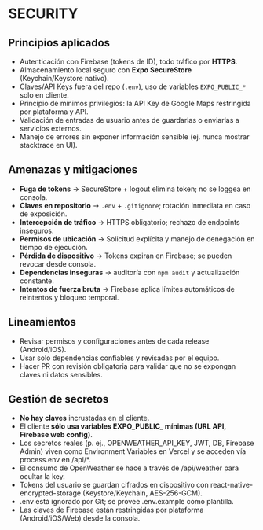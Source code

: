 # SECURITY

## Principios aplicados
- Autenticación con Firebase (tokens de ID), todo tráfico por **HTTPS**.
- Almacenamiento local seguro con **Expo SecureStore** (Keychain/Keystore nativo).
- Claves/API Keys fuera del repo (`.env`), uso de variables `EXPO_PUBLIC_*` solo en cliente.
- Principio de mínimos privilegios: la API Key de Google Maps restringida por plataforma y API.
- Validación de entradas de usuario antes de guardarlas o enviarlas a servicios externos.
- Manejo de errores sin exponer información sensible (ej. nunca mostrar stacktrace en UI).

## Amenazas y mitigaciones
- **Fuga de tokens** → SecureStore + logout elimina token; no se loggea en consola.
- **Claves en repositorio** → `.env` + `.gitignore`; rotación inmediata en caso de exposición.
- **Intercepción de tráfico** → HTTPS obligatorio; rechazo de endpoints inseguros.
- **Permisos de ubicación** → Solicitud explícita y manejo de denegación en tiempo de ejecución.
- **Pérdida de dispositivo** → Tokens expiran en Firebase; se pueden revocar desde consola.
- **Dependencias inseguras** → auditoría con `npm audit` y actualización constante.
- **Intentos de fuerza bruta** → Firebase aplica límites automáticos de reintentos y bloqueo temporal.

## Lineamientos
- Revisar permisos y configuraciones antes de cada release (Android/iOS).
- Usar solo dependencias confiables y revisadas por el equipo.
- Hacer PR con revisión obligatoria para validar que no se expongan claves ni datos sensibles.

## Gestión de secretos

- **No hay claves** incrustadas en el cliente.
- El cliente **sólo usa variables EXPO_PUBLIC_ mínimas (URL API, Firebase web config)**.
- Los secretos reales (p. ej., OPENWEATHER_API_KEY, JWT, DB, Firebase Admin) viven como Environment Variables en Vercel y se acceden vía process.env en /api/*.
- El consumo de OpenWeather se hace a través de /api/weather para ocultar la key.
- Tokens del usuario se guardan cifrados en dispositivo con react-native-encrypted-storage (Keystore/Keychain, AES-256-GCM).
- .env está ignorado por Git; se provee .env.example como plantilla.
- Las claves de Firebase están restringidas por plataforma (Android/iOS/Web) desde la consola.
